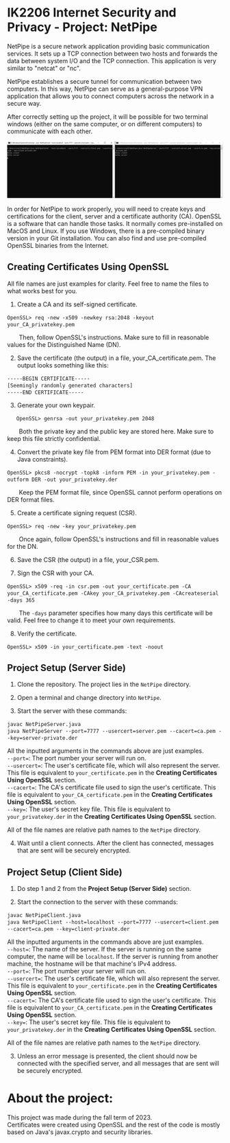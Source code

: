 # IK2206 Internet Security and Privacy - Project: NetPipe
NetPipe is a secure network application providing basic communication services. It sets up a TCP connection between two hosts and forwards the data between system I/O and the TCP connection. This application is very similar to "netcat" or "nc".

NetPipe establishes a secure tunnel for communication between two computers. In this way, NetPipe can serve as a general-purpose VPN application that allows you to connect computers across the network in a secure way.

After correctly setting up the project, it will be possible for two terminal windows (either on the same computer, or on different computers) to communicate with each other.

![alt text](https://github.com/ruireng/ProjectNetPipe/blob/main/Resources/example.png)

In order for NetPipe to work properly, you will need to create keys and certifications for the client, server and a certificate authority (CA). OpenSSL is a software that can handle those tasks. It normally comes pre-installed on MacOS and Linux. If you use Windows, there is a pre-compiled binary version in your Git installation. You can also find and use pre-compiled OpenSSL binaries from the Internet.

## Creating Certificates Using OpenSSL
All file names are just examples for clarity. Feel free to name the files to what works best for you.

1. Create a CA and its self-signed certificate.

```
OpenSSL> req -new -x509 -newkey rsa:2048 -keyout your_CA_privatekey.pem
```

&nbsp;&nbsp;&nbsp;&nbsp;&nbsp;&nbsp;&nbsp;Then, follow OpenSSL's instructions. Make sure to fill in reasonable values for the Distinguished Name (DN).

2. Save the certificate (the output) in a file, your_CA_certificate.pem. The output looks something like this:

```
-----BEGIN CERTIFICATE-----
[Seemingly randomly generated characters]
-----END CERTIFICATE-----
```

3. Generate your own keypair.

```
   OpenSSL> genrsa -out your_privatekey.pem 2048
```

&nbsp;&nbsp;&nbsp;&nbsp;&nbsp;&nbsp;&nbsp;Both the private key and the public key are stored here. Make sure to keep this file strictly confidential.

4. Convert the private key file from PEM format into DER format (due to Java constraints).

```
OpenSSL> pkcs8 -nocrypt -topk8 -inform PEM -in your_privatekey.pem -outform DER -out your_privatekey.der
```

&nbsp;&nbsp;&nbsp;&nbsp;&nbsp;&nbsp;&nbsp;Keep the PEM format file, since OpenSSL cannot perform operations on DER format files.

5. Create a certificate signing request (CSR).

```
OpenSSL> req -new -key your_privatekey.pem
```

&nbsp;&nbsp;&nbsp;&nbsp;&nbsp;&nbsp;&nbsp;Once again, follow OpenSSL's instructions and fill in reasonable values for the DN.

6. Save the CSR (the output) in a file, your_CSR.pem.

7. Sign the CSR with your CA.

```
OpenSSL> x509 -req -in csr.pem -out your_certificate.pem -CA your_CA_certificate.pem -CAkey your_CA_privatekey.pem -CAcreateserial -days 365
```

&nbsp;&nbsp;&nbsp;&nbsp;&nbsp;&nbsp;&nbsp;The ```-days``` parameter specifies how many days this certificate will be valid. Feel free to change it to meet your own requirements.

8. Verify the certificate.

```
OpenSSL> x509 -in your_certificate.pem -text -noout
```

## Project Setup (Server Side)
1. Clone the repository. The project lies in the `NetPipe` directory.

2. Open a terminal and change directory into `NetPipe`.

3. Start the server with these commands:

```
javac NetPipeServer.java
java NetPipeServer --port=7777 --usercert=server.pem --cacert=ca.pem --key=server-private.der
```

All the inputted arguments in the commands above are just examples.  
`--port=`: The port number your server will run on.  
`--usercert=`: The user's certificate file, which will also represent the server. This file is equivalent to `your_certificate.pem` in the **Creating Certificates Using OpenSSL** section.  
`--cacert=`: The CA's certificate file used to sign the user's certificate. This file is equivalent to `your_CA_certificate.pem` in the **Creating Certificates Using OpenSSL** section.  
`--key=`: The user's secret key file. This file is equivalent to `your_privatekey.der` in the **Creating Certificates Using OpenSSL** section.  

All of the file names are relative path names to the `NetPipe` directory.

4. Wait until a client connects. After the client has connected, messages that are sent will be securely encrypted.

## Project Setup (Client Side)
1. Do step 1 and 2 from the **Project Setup (Server Side)** section.

2. Start the connection to the server with these commands:

```
javac NetPipeClient.java
java NetPipeClient --host=localhost --port=7777 --usercert=client.pem --cacert=ca.pem --key=client-private.der
```

All the inputted arguments in the commands above are just examples.  
`--host=`: The name of the server. If the server is running on the same computer, the name will be `localhost`. If the server is running from another machine, the hostname will be that machine's IPv4 address.  
`--port=`: The port number your server will run on.  
`--usercert=`: The user's certificate file, which will also represent the server. This file is equivalent to `your_certificate.pem` in the **Creating Certificates Using OpenSSL** section.  
`--cacert=`: The CA's certificate file used to sign the user's certificate. This file is equivalent to `your_CA_certificate.pem` in the **Creating Certificates Using OpenSSL** section.  
`--key=`: The user's secret key file. This file is equivalent to `your_privatekey.der` in the **Creating Certificates Using OpenSSL** section.  

All of the file names are relative path names to the `NetPipe` directory.  

3. Unless an error message is presented, the client should now be connected with the specified server, and all messages that are sent will be securely encrypted.  

# About the project:
This project was made during the fall term of 2023.  
Certificates were created using OpenSSL and the rest of the code is mostly based on Java's javax.crypto and security libraries.
